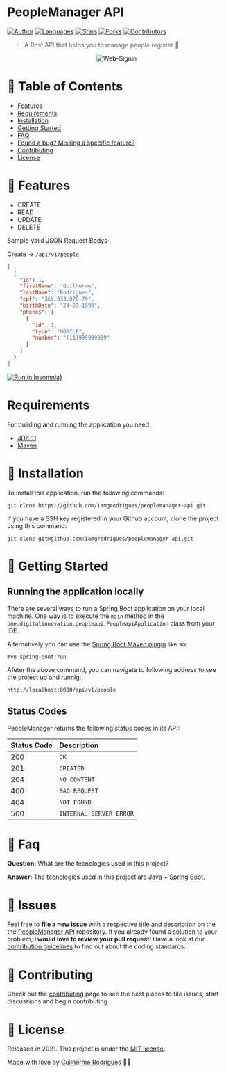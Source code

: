 # PeopleManager API

[![Author](https://img.shields.io/badge/author-GuilhermeRodrigues-11BC83?style=flat-square)](https://github.com/iamgrodrigues)
[![Languages](https://img.shields.io/github/languages/count/iamgrodrigues/peoplemanager-api?color=11BC83&style=flat-square)](#)
[![Stars](https://img.shields.io/github/stars/iamgrodrigues/peoplemanager-api?color=11BC83&style=flat-square)](https://github.com/iamgrodrigues/peoplemanager-api/stargazers)
[![Forks](https://img.shields.io/github/forks/iamgrodrigues/peoplemanager-api?color=11BC83&style=flat-square)](https://github.com/iamgrodrigues/peoplemanager-api/network/members)
[![Contributors](https://img.shields.io/github/contributors/iamgrodrigues/peoplemanager-api?color=11BC83&style=flat-square)](https://github.com/iamgrodrigues/peoplemanager-api/graphs/contributors)

> A Rest API that helps you to manage people register :rocket:

<p align="center">
  <img align="center" src="https://i.ibb.co/6s7NVDv/People-Manager-API.png" alt="Web-Signin" border="0">
</p>


# :pushpin: Table of Contents

* [Features](#rocket-features)
* [Requirements](#requirements)
* [Installation](#construction_worker-installation)
* [Getting Started](#runner-getting-started)
* [FAQ](#postbox-faq)
* [Found a bug? Missing a specific feature?](#bug-issues)
* [Contributing](#tada-contributing)
* [License](#closed_book-license)

# :rocket: Features

- CREATE 
- READ 
- UPDATE 
- DELETE 

Sample Valid JSON Request Bodys

Create -> ```/api/v1/people```

```json
[
  {
    "id": 1,
    "firstName": "Guilherme",
    "lastName": "Rodrigues",
    "cpf": "369.333.878-79",
    "birthDate": "24-03-1990",
    "phones": [
      {
        "id": 1,
        "type": "MOBILE",
        "number": "(11)999999999"
      }
    ]
  }
]
```
[![Run in Insomnia}](https://insomnia.rest/images/run.svg)](https://insomnia.rest/run/?label=PeopleManagerAPI%20API&uri=https%3A%2F%2Fgithub.com%2Fiamgrodrigues%2Fpeoplemanager-api%2Fblob%2Fmaster%2F.github%2Fdocs%2PeopleManager-API.json)
# Requirements

For building and running the application you need:

- [JDK 11](https://www.oracle.com/java/technologies/javase-jdk11-downloads.html)
- [Maven](https://maven.apache.org)

# :construction_worker: Installation

To install this application, run the following commands:

```git clone https://github.com/iamgrodrigues/peoplemanager-api.git```

If you have a SSH key registered in your Github account, clone the project using this command:

```git clone git@github.com:iamgrodrigues/peoplemanager-api.git```

# :runner: Getting Started

## Running the application locally

There are several ways to run a Spring Boot application on your local machine. One way is to execute the `main` method in the `one.digitalinnovation.peopleapi.PeopleapiApplication` class from your IDE.

Alternatively you can use the [Spring Boot Maven plugin](https://docs.spring.io/spring-boot/docs/current/reference/html/build-tool-plugins-maven-plugin.html) like so:

```shell
mvn spring-boot:run
```
Afeter the above command, you can navigate to following address to see the project up and runnig:

```shell
http://localhost:8080/api/v1/people
```

## Status Codes

PeopleManager returns the following status codes in its API:

| Status Code | Description |
| :--- | :--- |
| 200 | `OK` |
| 201 | `CREATED` |
| 204 | `NO CONTENT` |
| 400 | `BAD REQUEST` |
| 404 | `NOT FOUND` |
| 500 | `INTERNAL SERVER ERROR` |

# :postbox: Faq

**Question:** What are the tecnologies used in this project?

**Answer:** The tecnologies used in this project are [Java](https://www.java.com) + [Spring Boot](https://spring.io).

# :bug: Issues

Feel free to **file a new issue** with a respective title and description on the the [PeopleManager API](https://github.com/iamgrodrigues/peoplemanager-api/issues) repository. If you already found a solution to your problem, **I would love to review your pull request**! Have a look at our [contribution guidelines](https://github.com/iamgrodrigues/peoplemanager-api/blob/master/CONTRIBUTING.md) to find out about the coding standards.

# :tada: Contributing

Check out the [contributing](https://github.com/iamgrodrigues/peoplemanager-api/blob/master/CONTRIBUTING.md) page to see the best places to file issues, start discussions and begin contributing.

# :closed_book: License

Released in 2021.
This project is under the [MIT license](https://github.com/iamgrodrigues/peoplemanager-api/blob/master/LICENSE).

Made with love by [Guilherme Rodrigues](https://github.com/iamgrodrigues) 💚🚀
